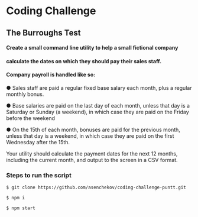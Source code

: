 # Coding Challenge
## The Burroughs Test

#### Create a small command line utility to help a small fictional company
#### calculate the dates on which they should pay their sales staff.

#### Company payroll is handled like so:
● Sales staff are paid a regular fixed base salary each month, plus a regular
monthly bonus.

● Base salaries are paid on the last day of each month, unless that day is a
Saturday or Sunday (a weekend), in which case they are paid on the Friday
before the weekend

● On the 15th of each month, bonuses are paid for the previous month, unless
that day is a weekend, in which case they are paid on the first Wednesday
after the 15th.

Your utility should calculate the payment dates for the next 12 months, including the
current month, and output to the screen in a CSV format.

### Steps to run the script
```$ git clone https://github.com/asenchekov/coding-challenge-puntt.git```

```$ npm i```

```$ npm start```
